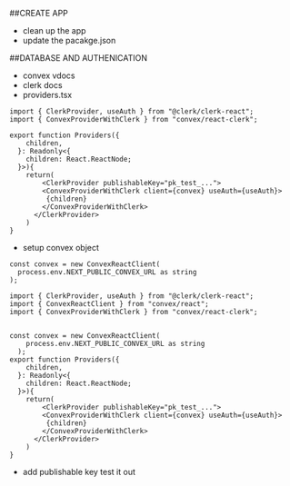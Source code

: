 

##CREATE APP
- clean up the app
- update the pacakge.json

##DATABASE AND AUTHENICATION
- convex vdocs
- clerk docs
- providers.tsx

```
import { ClerkProvider, useAuth } from "@clerk/clerk-react";
import { ConvexProviderWithClerk } from "convex/react-clerk";

export function Providers({
    children,
  }: Readonly<{
    children: React.ReactNode;
  }>){
    return(
        <ClerkProvider publishableKey="pk_test_...">
        <ConvexProviderWithClerk client={convex} useAuth={useAuth}>
         {children}
        </ConvexProviderWithClerk>
      </ClerkProvider>
    )
}
```

- setup convex object
```
const convex = new ConvexReactClient(
  process.env.NEXT_PUBLIC_CONVEX_URL as string
);

import { ClerkProvider, useAuth } from "@clerk/clerk-react";
import { ConvexReactClient } from "convex/react";
import { ConvexProviderWithClerk } from "convex/react-clerk";


const convex = new ConvexReactClient(
    process.env.NEXT_PUBLIC_CONVEX_URL as string
  );
export function Providers({
    children,
  }: Readonly<{
    children: React.ReactNode;
  }>){
    return(
        <ClerkProvider publishableKey="pk_test_...">
        <ConvexProviderWithClerk client={convex} useAuth={useAuth}>
         {children}
        </ConvexProviderWithClerk>
      </ClerkProvider>
    )
}
```
- add publishable key test it out
